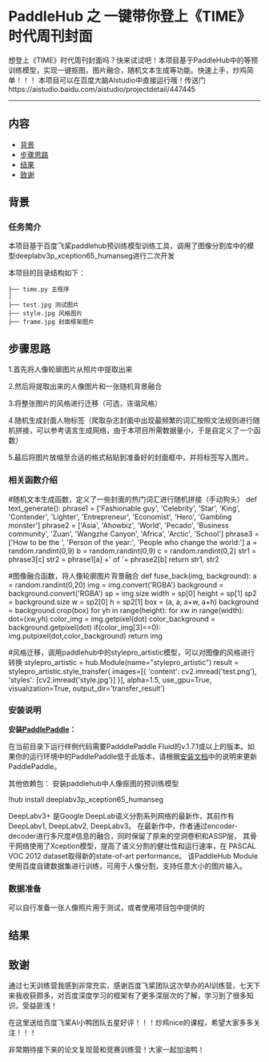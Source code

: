 # PaddleHub 之 一键带你登上《TIME》时代周刊封面

想登上《TIME》时代周刊封面吗？快来试试吧！本项目基于PaddleHub中的等预训练模型，实现一键抠图，图片融合，随机文本生成等功能。快速上手，炒鸡简单！！！
本项目可以在百度大脑AIstudio中直接运行哦！传送门https://aistudio.baidu.com/aistudio/projectdetail/447445

---
## 内容

- [背景](#背景)
- [步骤思路](#步骤思路)
- [结果](#结果)
- [致谢](#致谢)

## 背景

### 任务简介

本项目基于百度飞桨paddlehub预训练模型训练工具，调用了图像分割库中的模型deeplabv3p_xception65_humanseg进行二次开发

本项目的目录结构如下：
```
├── time.py 主程序
│ 
├── test.jpg 测试图片
├── style.jpg 风格图片
├── frame.jpg 封面框架图片

```






## 步骤思路

1.首先将人像轮廓图片从照片中提取出来

2.然后将提取出来的人像图片和一张随机背景融合

3.将整张图片的风格进行迁移（可选，诙谐风格）

4.随机生成封面人物标签（爬取杂志封面中出现最频繁的词汇按照文法规则进行随机拼接，可以参考语言生成网络，由于本项目所需数据量小，于是自定义了一个函数）

5.最后将图片放缩至合适的格式粘贴到准备好的封面框中，并将标签写入图片。

### 相关函数介绍

#随机文本生成函数，定义了一些封面的热门词汇进行随机拼接（手动狗头）
def text_generate():
    phrase1 = ['Fashionable guy', 'Celebrity', 'Star', 'King', 'Contender', 'Lighter', 'Entrepreneur', 'Economist', 'Hero', 'Gambling monster']
    phrase2 = ['Asia', 'Ahowbiz', 'World', 'Pecado', 'Business community', 'Zuan', 'Wangzhe Canyon', 'Africa', 'Arctic', 'School']
    phrase3 = ['How to be the ', 'Person of the year:', 'People who change the world:']
    a = random.randint(0,9)
    b = random.randint(0,9)
    c = random.randint(0,2)
    str1 = phrase3[c] 
    str2 = phrase1[a] +' of '+ phrase2[b]
    return str1, str2
  
#图像融合函数，将人像轮廓图片背景融合
def fuse_back(img, background):
    a = random.randint(0,20)
    img = img.convert('RGBA')
    background = background.convert('RGBA')
    sp = img.size
    width = sp[0]
    height = sp[1]
    sp2 = background.size
    w = sp2[0]
    h = sp2[1]
    box = (a, a, a+w, a+h)
    background = background.crop(box)
    for yh in range(height):
        for xw in range(width):
            dot=(xw,yh)
            color_img = img.getpixel(dot)
            color_background = background.getpixel(dot)
            if(color_img[3]==0):
                img.putpixel(dot,color_background)
    return img
    
#风格迁移，调用paddlehub中的stylepro_artistic模型，可以对图像的风格进行转换
stylepro_artistic = hub.Module(name="stylepro_artistic")
result = stylepro_artistic.style_transfer(
    images=[{
        'content': cv2.imread('test.png'),
        'styles': [cv2.imread('style.jpg')]
    }], 
    alpha=1.5,
    use_gpu=True,
    visualization=True,
    output_dir='transfer_result')
    
### 安装说明
**安装[PaddlePaddle](https://github.com/PaddlePaddle/Paddle)：**

在当前目录下运行样例代码需要PadddlePaddle Fluid的v.1.7.1或以上的版本。如果你的运行环境中的PaddlePaddle低于此版本，请根据[安装文档](https://www.paddlepaddle.org.cn/documentation/docs/zh/1.5/beginners_guide/install/index_cn.html)中的说明来更新PaddlePaddle。

其他依赖包：
安装paddlehub中人像抠图的预训练模型

!hub install deeplabv3p_xception65_humanseg

DeepLabv3+ 是Google DeepLab语义分割系列网络的最新作，其前作有 DeepLabv1, DeepLabv2, DeepLabv3。
在最新作中，作者通过encoder-decoder进行多尺度#信息的融合，同时保留了原来的空洞卷积和ASSP层， 
其骨干网络使用了Xception模型，提高了语义分割的健壮性和运行速率，在 PASCAL VOC 2012 dataset取得新的state-of-art performance。
该PaddleHub Module使用百度自建数据集进行训练，可用于人像分割，支持任意大小的图片输入。


### 数据准备
可以自行准备一张人像照片用于测试，或者使用项目包中提供的

## 结果

## 致谢

通过七天训练营我感到非常充实，感谢百度飞桨团队这次举办的AI训练营，七天下来我收获颇多，对百度深度学习的框架有了更多深层次的了解，学习到了很多知识，受益匪浅！

在这里送给百度飞桨AI小鸭团队五星好评！！！炒鸡nice的课程，希望大家多多关注！！！

非常期待接下来的论文复现营和竞赛训练营！大家一起加油鸭！

